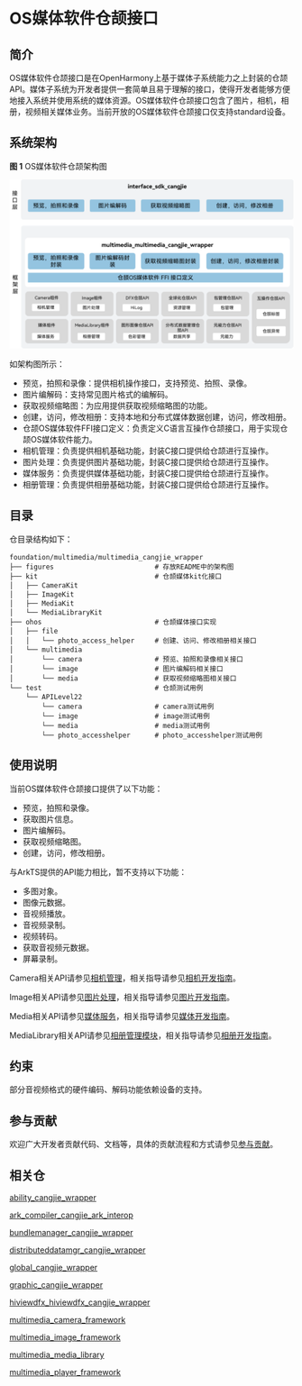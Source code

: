# OS媒体软件仓颉接口

## 简介

OS媒体软件仓颉接口是在OpenHarmony上基于媒体子系统能力之上封装的仓颉API。媒体子系统为开发者提供一套简单且易于理解的接口，使得开发者能够方便地接入系统并使用系统的媒体资源。OS媒体软件仓颉接口包含了图片，相机，相册，视频相关媒体业务。当前开放的OS媒体软件仓颉接口仅支持standard设备。

## 系统架构

**图 1** OS媒体软件仓颉架构图

![OS媒体软件仓颉架构图](figures/multimedia_cangjie_wrapper_architecture.png)

如架构图所示：

- 预览，拍照和录像：提供相机操作接口，支持预览、拍照、录像。
- 图片编解码：支持常见图片格式的编解码。
- 获取视频缩略图：为应用提供获取视频缩略图的功能。
- 创建，访问，修改相册：支持本地和分布式媒体数据创建，访问，修改相册。
- 仓颉OS媒体软件FFI接口定义：负责定义C语言互操作仓颉接口，用于实现仓颉OS媒体软件能力。
- 相机管理：负责提供相机基础功能，封装C接口提供给仓颉进行互操作。
- 图片处理：负责提供图片基础功能，封装C接口提供给仓颉进行互操作。
- 媒体服务：负责提供媒体基础功能，封装C接口提供给仓颉进行互操作。
- 相册管理：负责提供相册基础功能，封装C接口提供给仓颉进行互操作。

## 目录

仓目录结构如下：

```
foundation/multimedia/multimedia_cangjie_wrapper
├── figures                         # 存放README中的架构图
├── kit                             # 仓颉媒体kit化接口
│   ├── CameraKit
│   ├── ImageKit
│   ├── MediaKit
│   └── MediaLibraryKit
├── ohos                            # 仓颉媒体接口实现
│   ├── file
│   │   └── photo_access_helper     # 创建、访问、修改相册相关接口
│   └── multimedia
│       └── camera                  # 预览、拍照和录像相关接口
│       └── image                   # 图片编解码相关接口
│       └── media                   # 获取视频缩略图相关接口
└── test                            # 仓颉测试用例
    └── APILevel22
        └── camera                  # camera测试用例
        └── image                   # image测试用例
        └── media                   # media测试用例
        └── photo_accesshelper      # photo_accesshelper测试用例
```

## 使用说明

当前OS媒体软件仓颉接口提供了以下功能：

- 预览，拍照和录像。
- 获取图片信息。
- 图片编解码。
- 获取视频缩略图。
- 创建，访问，修改相册。

与ArkTS提供的API能力相比，暂不支持以下功能：

- 多图对象。
- 图像元数据。
- 音视频播放。
- 音视频录制。
- 视频转码。
- 获取音视频元数据。
- 屏幕录制。

Camera相关API请参见[相机管理](https://gitcode.com/openharmony-sig/arkcompiler_cangjie_ark_interop/blob/master/doc/API_Reference/source_zh_cn/apis/CameraKit/cj-apis-multimedia-camera.md)，相关指导请参见[相机开发指南](https://gitcode.com/openharmony-sig/arkcompiler_cangjie_ark_interop/blob/master/doc/Dev_Guide/source_zh_cn/media/camera/cj-camera-preparation.md)。

Image相关API请参见[图片处理](https://gitcode.com/openharmony-sig/arkcompiler_cangjie_ark_interop/blob/master/doc/API_Reference/source_zh_cn/apis/ImageKit/cj-apis-image.md)，相关指导请参见[图片开发指南](https://gitcode.com/openharmony-sig/arkcompiler_cangjie_ark_interop/blob/master/doc/Dev_Guide/source_zh_cn/media/image/cj-image-overview.md)。

Media相关API请参见[媒体服务](https://gitcode.com/openharmony-sig/arkcompiler_cangjie_ark_interop/blob/master/doc/API_Reference/source_zh_cn/apis/MediaKit/cj-apis-multimedia_media.md)，相关指导请参见[媒体开发指南](https://gitcode.com/openharmony-sig/arkcompiler_cangjie_ark_interop/blob/master/doc/Dev_Guide/source_zh_cn/media/media/cj-media-kit-intro.md)。

MediaLibrary相关API请参见[相册管理模块](https://gitcode.com/openharmony-sig/arkcompiler_cangjie_ark_interop/blob/master/doc/API_Reference/source_zh_cn/apis/MediaLibraryKit/cj-apis-multimedia-photo_accesshelper.md)，相关指导请参见[相册开发指南](https://gitcode.com/openharmony-sig/arkcompiler_cangjie_ark_interop/blob/master/doc/Dev_Guide/source_zh_cn/media/medialibrary/cj-photoAccessHelper-systemAlbum-guidelines.md)。

## 约束

部分音视频格式的硬件编码、解码功能依赖设备的支持。

## 参与贡献

欢迎广大开发者贡献代码、文档等，具体的贡献流程和方式请参见[参与贡献](https://gitcode.com/openharmony/docs/blob/master/zh-cn/contribute/%E5%8F%82%E4%B8%8E%E8%B4%A1%E7%8C%AE.md)。

## 相关仓

[ability_cangjie_wrapper](https://gitcode.com/openharmony-sig/ability_ability_cangjie_wrapper)

[ark_compiler_cangjie_ark_interop](https://gitcode.com/openharmony-sig/arkcompiler_cangjie_ark_interop)

[bundlemanager_cangjie_wrapper](https://gitcode.com/openharmony-sig/bundlemanager_bundlemanager_cangjie_wrapper)

[distributeddatamgr_cangjie_wrapper](https://gitcode.com/openharmony-sig/distributeddatamgr_distributeddatamgr_cangjie_wrapper)

[global_cangjie_wrapper](https://gitcode.com/openharmony-sig/global_global_cangjie_wrapper)

[graphic_cangjie_wrapper](https://gitcode.com/openharmony-sig/graphic_graphic_cangjie_wrapper)

[hiviewdfx_hiviewdfx_cangjie_wrapper](https://gitcode.com/openharmony-sig/hiviewdfx_hiviewdfx_cangjie_wrapper)

[multimedia_camera_framework](https://gitcode.com/openharmony/multimedia_camera_framework)

[multimedia_image_framework](https://gitcode.com/openharmony/multimedia_image_framework)

[multimedia_media_library](https://gitcode.com/openharmony/multimedia_media_library)

[multimedia_player_framework](https://gitcode.com/openharmony/multimedia_player_framework)
